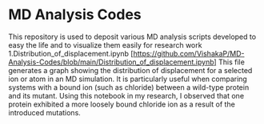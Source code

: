 # MD Analysis Codes
This repository is used to deposit various MD analysis scripts developed to easy the life and to visualize them easily for research work
1.Distribution_of_displacement.ipynb [https://github.com/VishakaP/MD-Analysis-Codes/blob/main/Distribution_of_displacement.ipynb]
This file generates a graph showing the distribution of displacement for a selected ion or atom in an MD simulation. It is particularly useful when comparing systems with a bound ion (such as chloride) between a wild-type protein and its mutant. Using this notebook in my research, I observed that one protein exhibited a more loosely bound chloride ion as a result of the introduced mutations.
